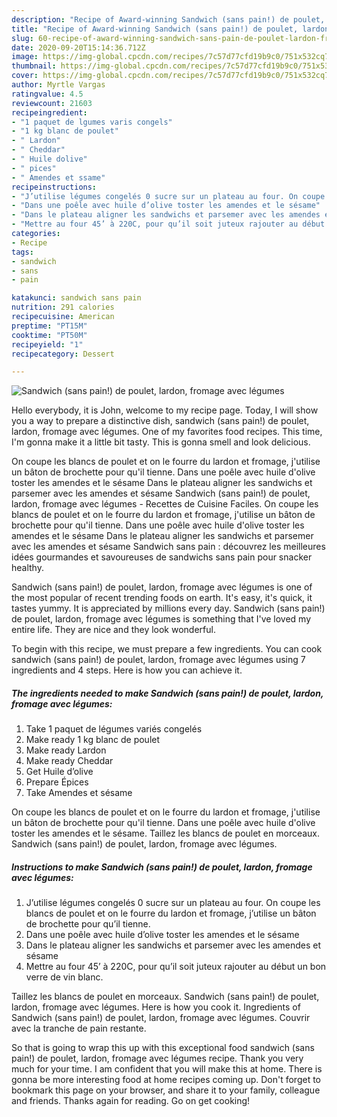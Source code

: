 ```yaml
---
description: "Recipe of Award-winning Sandwich (sans pain!) de poulet, lardon, fromage avec légumes"
title: "Recipe of Award-winning Sandwich (sans pain!) de poulet, lardon, fromage avec légumes"
slug: 60-recipe-of-award-winning-sandwich-sans-pain-de-poulet-lardon-fromage-avec-legumes
date: 2020-09-20T15:14:36.712Z
image: https://img-global.cpcdn.com/recipes/7c57d77cfd19b9c0/751x532cq70/sandwich-sans-pain-de-poulet-lardon-fromage-avec-legumes-photo-principale-de-la-recette.jpg
thumbnail: https://img-global.cpcdn.com/recipes/7c57d77cfd19b9c0/751x532cq70/sandwich-sans-pain-de-poulet-lardon-fromage-avec-legumes-photo-principale-de-la-recette.jpg
cover: https://img-global.cpcdn.com/recipes/7c57d77cfd19b9c0/751x532cq70/sandwich-sans-pain-de-poulet-lardon-fromage-avec-legumes-photo-principale-de-la-recette.jpg
author: Myrtle Vargas
ratingvalue: 4.5
reviewcount: 21603
recipeingredient:
- "1 paquet de lgumes varis congels"
- "1 kg blanc de poulet"
- " Lardon"
- " Cheddar"
- " Huile dolive"
- " pices"
- " Amendes et ssame"
recipeinstructions:
- "J’utilise légumes congelés 0 sucre sur un plateau au four. On coupe les blancs de poulet et on le fourre du lardon et fromage, j’utilise un bâton de brochette pour qu’il tienne."
- "Dans une poêle avec huile d’olive toster les amendes et le sésame"
- "Dans le plateau aligner les sandwichs et parsemer avec les amendes et sésame"
- "Mettre au four 45’ à 220C, pour qu’il soit juteux rajouter au début un bon verre de vin blanc."
categories:
- Recipe
tags:
- sandwich
- sans
- pain

katakunci: sandwich sans pain 
nutrition: 291 calories
recipecuisine: American
preptime: "PT15M"
cooktime: "PT50M"
recipeyield: "1"
recipecategory: Dessert

---
```



![Sandwich (sans pain!) de poulet, lardon, fromage avec légumes](https://img-global.cpcdn.com/recipes/7c57d77cfd19b9c0/751x532cq70/sandwich-sans-pain-de-poulet-lardon-fromage-avec-legumes-photo-principale-de-la-recette.jpg)

Hello everybody, it is John, welcome to my recipe page. Today, I will show you a way to prepare a distinctive dish, sandwich (sans pain!) de poulet, lardon, fromage avec légumes. One of my favorites food recipes. This time, I'm gonna make it a little bit tasty. This is gonna smell and look delicious.

On coupe les blancs de poulet et on le fourre du lardon et fromage, j&#39;utilise un bâton de brochette pour qu&#39;il tienne. Dans une poêle avec huile d&#39;olive toster les amendes et le sésame Dans le plateau aligner les sandwichs et parsemer avec les amendes et sésame Sandwich (sans pain!) de poulet, lardon, fromage avec légumes - Recettes de Cuisine Faciles. On coupe les blancs de poulet et on le fourre du lardon et fromage, j&#39;utilise un bâton de brochette pour qu&#39;il tienne. Dans une poêle avec huile d&#39;olive toster les amendes et le sésame Dans le plateau aligner les sandwichs et parsemer avec les amendes et sésame Sandwich sans pain : découvrez les meilleures idées gourmandes et savoureuses de sandwichs sans pain pour snacker healthy.

Sandwich (sans pain!) de poulet, lardon, fromage avec légumes is one of the most popular of recent trending foods on earth. It's easy, it's quick, it tastes yummy. It is appreciated by millions every day. Sandwich (sans pain!) de poulet, lardon, fromage avec légumes is something that I've loved my entire life. They are nice and they look wonderful.


To begin with this recipe, we must prepare a few ingredients. You can cook sandwich (sans pain!) de poulet, lardon, fromage avec légumes using 7 ingredients and 4 steps. Here is how you can achieve it.

<!--inarticleads1-->

##### The ingredients needed to make Sandwich (sans pain!) de poulet, lardon, fromage avec légumes:

1. Take 1 paquet de légumes variés congelés
1. Make ready 1 kg blanc de poulet
1. Make ready  Lardon
1. Make ready  Cheddar
1. Get  Huile d’olive
1. Prepare  Épices
1. Take  Amendes et sésame


On coupe les blancs de poulet et on le fourre du lardon et fromage, j&#39;utilise un bâton de brochette pour qu&#39;il tienne. Dans une poêle avec huile d&#39;olive toster les amendes et le sésame. Taillez les blancs de poulet en morceaux. Sandwich (sans pain!) de poulet, lardon, fromage avec légumes. 

<!--inarticleads2-->

##### Instructions to make Sandwich (sans pain!) de poulet, lardon, fromage avec légumes:

1. J’utilise légumes congelés 0 sucre sur un plateau au four. On coupe les blancs de poulet et on le fourre du lardon et fromage, j’utilise un bâton de brochette pour qu’il tienne.
1. Dans une poêle avec huile d’olive toster les amendes et le sésame
1. Dans le plateau aligner les sandwichs et parsemer avec les amendes et sésame
1. Mettre au four 45’ à 220C, pour qu’il soit juteux rajouter au début un bon verre de vin blanc.


Taillez les blancs de poulet en morceaux. Sandwich (sans pain!) de poulet, lardon, fromage avec légumes. Here is how you cook it. Ingredients of Sandwich (sans pain!) de poulet, lardon, fromage avec légumes. Couvrir avec la tranche de pain restante. 

So that is going to wrap this up with this exceptional food sandwich (sans pain!) de poulet, lardon, fromage avec légumes recipe. Thank you very much for your time. I am confident that you will make this at home. There is gonna be more interesting food at home recipes coming up. Don't forget to bookmark this page on your browser, and share it to your family, colleague and friends. Thanks again for reading. Go on get cooking!

